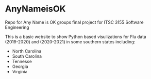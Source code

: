 # AnyNameisOK
Repo for Any Name is OK groups final project for ITSC 3155 Software Engineering

This is a basic website to show Python based visulizations for Flu data (2019-2020) and (2020-2021) in some southern states including:
- North Carolina
- South Carolina
- Tennesse
- Georgia
- Virginia
